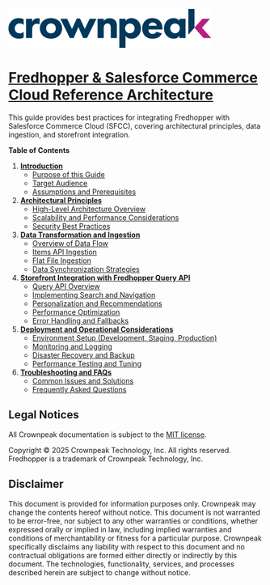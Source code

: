 <a href="http://www.crownpeak.com" target="_blank">![Crownpeak Logo](../../images/logo/crownpeak-logo.png "Crownpeak Logo")</a>

# [Fredhopper & Salesforce Commerce Cloud Reference Architecture](./README.md)

This guide provides best practices for integrating Fredhopper with Salesforce Commerce Cloud (SFCC), covering architectural principles, data ingestion, and storefront integration.

**Table of Contents**

1.  **[Introduction](./introduction/README.md)**
    * [Purpose of this Guide](./introduction/README.md#purpose-of-this-guide)
    * [Target Audience](./introduction/README.md#target-audience)
    * [Assumptions and Prerequisites](./introduction/README.md#assumptions-and-prerequisites)
2.  **[Architectural Principles](./architectural-principles/README.md)**
    * [High-Level Architecture Overview](./architectural-principles/README.md#high-level-architecture-overview-diagram)
    * [Scalability and Performance Considerations](./architectural-principles/README.md#scalability-and-performance-considerations)
    * [Security Best Practices](./architectural-principles/README.md#security-best-practices)
3.  **[Data Transformation and Ingestion](./data-transformation-and-ingestion/README.md)**
    * [Overview of Data Flow](./data-transformation-and-ingestion/README.md#overview-of-data-flow)
    * [Items API Ingestion](./data-transformation-and-ingestion/README.md#items-api-ingestion)
    * [Flat File Ingestion](./data-transformation-and-ingestion/README.md#flat-file-ingestion)
    * [Data Synchronization Strategies](./data-transformation-and-ingestion/README.md#data-synchronization-strategies)
4.  **[Storefront Integration with Fredhopper Query API](./storefront-integration-with-fredhopper-query-api/README.md)**
    * [Query API Overview](./storefront-integration-with-fredhopper-query-api/README.md)
    * [Implementing Search and Navigation](./storefront-integration-with-fredhopper-query-api/README.md#implementing-search-and-navigation)
    * [Personalization and Recommendations](./storefront-integration-with-fredhopper-query-api/README.md#personalization-and-recommendations)
    * [Performance Optimization](./storefront-integration-with-fredhopper-query-api/README.md#performance-optimization)
    * [Error Handling and Fallbacks](./storefront-integration-with-fredhopper-query-api/README.md#error-handling-and-fallbacks)
5.  **[Deployment and Operational Considerations](./deployment-and-operational-considerations/README.md)**
    * [Environment Setup (Development, Staging, Production)](./deployment-and-operational-considerations/README.md#environment-setup-development-staging-production)
    * [Monitoring and Logging](./deployment-and-operational-considerations/README.md#monitoring-and-logging)
    * [Disaster Recovery and Backup](./deployment-and-operational-considerations/README.md#disaster-recovery-and-backup)
    * [Performance Testing and Tuning](./deployment-and-operational-considerations/README.md#performance-testing-and-tuning)
6.  **[Troubleshooting and FAQs](./troubleshooting-and-faqs/README.md)**
    * [Common Issues and Solutions](./troubleshooting-and-faqs/README.md#common-issues-and-solutions)
    * [Frequently Asked Questions](./troubleshooting-and-faqs/README.md#frequently-asked-questions)


##  Legal Notices
All Crownpeak documentation is subject to the [MIT license](https://github.com/Crownpeak/fhr-client-proxy?tab=MIT-1-ov-file).

Copyright © 2025 Crownpeak Technology, Inc. All rights reserved. Fredhopper is a trademark of Crownpeak Technology, Inc.

## Disclaimer
This document is provided for information purposes only. Crownpeak may change the contents hereof without notice. This document is not warranted to be error-free, nor subject to any other warranties or conditions, whether expressed orally or implied in law, including implied warranties and conditions of merchantability or fitness for a particular purpose. Crownpeak specifically disclaims any liability with respect to this document and no contractual obligations are formed either directly or indirectly by this document. The technologies, functionality, services, and processes described herein are subject to change without notice.
